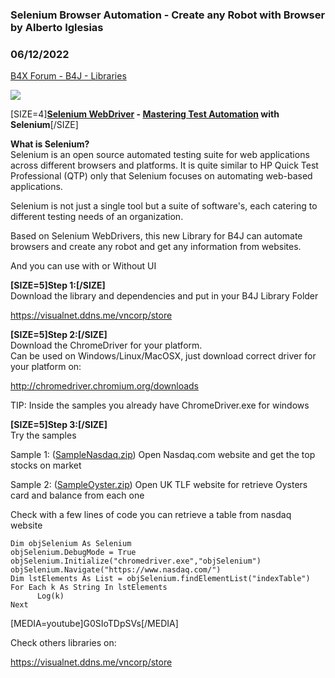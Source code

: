 ### Selenium Browser Automation - Create any Robot with Browser by Alberto Iglesias
### 06/12/2022
[B4X Forum - B4J - Libraries](https://www.b4x.com/android/forum/threads/104344/)

![](https://2.bp.blogspot.com/-idwhrEvGRcM/WAhO0w9TwnI/AAAAAAAAAGU/xThZWzPBrfIiz_RbcIk4CTwrpZiVJayFgCLcB/s1600/Selenium.jpg)  
  
[SIZE=4]**[Selenium WebDriver](https://selenium-vinod.blogspot.com/2016/04/selenium-webdriver.html) - [Mastering Test Automation](https://selenium-vinod.blogspot.com/) with Selenium**[/SIZE]  
  
**What is Selenium?**  
Selenium is an open source automated testing suite for web applications across different browsers and platforms. It is quite similar to HP Quick Test Professional (QTP) only that Selenium focuses on automating web-based applications.  
  
Selenium is not just a single tool but a suite of software's, each catering to different testing needs of an organization.  
  
Based on Selenium WebDrivers, this new Library for B4J can automate browsers and create any robot and get any information from websites.  
  
And you can use with or Without UI  
  
  
  
**[SIZE=5]Step 1:[/SIZE]**  
Download the library and dependencies and put in your B4J Library Folder  
  
<https://visualnet.ddns.me/vncorp/store>  
  
  
  
  
**[SIZE=5]Step 2:[/SIZE]**  
Download the ChromeDriver for your platform.  
Can be used on Windows/Linux/MacOSX, just download correct driver for your platform on:  
  
<http://chromedriver.chromium.org/downloads>  
  
TIP: Inside the samples you already have ChromeDriver.exe for windows  
  
  
**[SIZE=5]Step 3:[/SIZE]**  
Try the samples  
  
  
Sample 1: ([SampleNasdaq.zip](http://visualnet.ddns.me/visualnet/downloads/selenium/SampleNasdaq.zip)) Open Nasdaq.com website and get the top stocks on market  
  
Sample 2: ([SampleOyster.zip](http://visualnet.ddns.me/visualnet/downloads/selenium/SampleOyster.zip)) Open UK TLF website for retrieve Oysters card and balance from each one  
  
Check with a few lines of code you can retrieve a table from nasdaq website  

```B4X
Dim objSelenium As Selenium  
objSelenium.DebugMode = True  
objSelenium.Initialize("chromedriver.exe","objSelenium")  
objSelenium.Navigate("https://www.nasdaq.com/")  
Dim lstElements As List = objSelenium.findElementList("indexTable")  
For Each k As String In lstElements  
      Log(k)  
Next
```

  
  
[MEDIA=youtube]G0SIoTDpSVs[/MEDIA]  
  
Check others libraries on:  
  
<https://visualnet.ddns.me/vncorp/store>